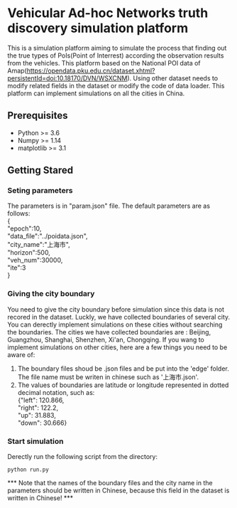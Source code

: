 # Vehicular Ad-hoc Networks truth discovery simulation platform

This is a simulation platform aiming to simulate the process that finding out the true types of PoIs(Point of Interrest) according the observation results from the vehicles. This platform based on the National POI data of Amap(https://opendata.pku.edu.cn/dataset.xhtml?persistentId=doi:10.18170/DVN/WSXCNM). Using other dataset needs to modify related fields in the dataset or modify the code of data loader. This platform can implement simulations on all the cities in China.

## Prerequisites
- Python >= 3.6
- Numpy >= 1.14
- matplotlib >= 3.1

## Getting Stared

### Seting parameters
The parameters is in "param.json" file. The default parameters are as follows:   
{  
  "epoch":10,    
  "data_file":"../poidata.json",    
  "city_name":"上海市",  
  "horizon":500,   
  "veh_num":30000,   
  "ite":3  
 }  

### Giving the city boundary
You need to give the city boundary before simulation since this data is not recored in the dataset. Luckly, we have collected boundaries of several city. You can derectly implement simulations on these cities without searching the boundaries. The cities we have collected boundaries are : Beijing, Guangzhou, Shanghai, Shenzhen, Xi'an, Chongqing. If you wang to  implement simulations on other cities, here are a few things you need to be aware of:
1. The boundary files shoud be .json files and be put into the 'edge' folder. The file name must be writen in chinese such as '上海市.json'.
2. The values of boundaries are latitude or longitude represented in dotted decimal notation, such as:  
  {"left": 120.866,  
   "right": 122.2,  
   "up": 31.883,  
   "down": 30.666}    

### Start simulation
Derectly run the following script from the directory:
```
python run.py
```

*** Note that the names of the boundary files and the city name in the parameters should be written in Chinese, because this field in the dataset is written in Chinese! ***
